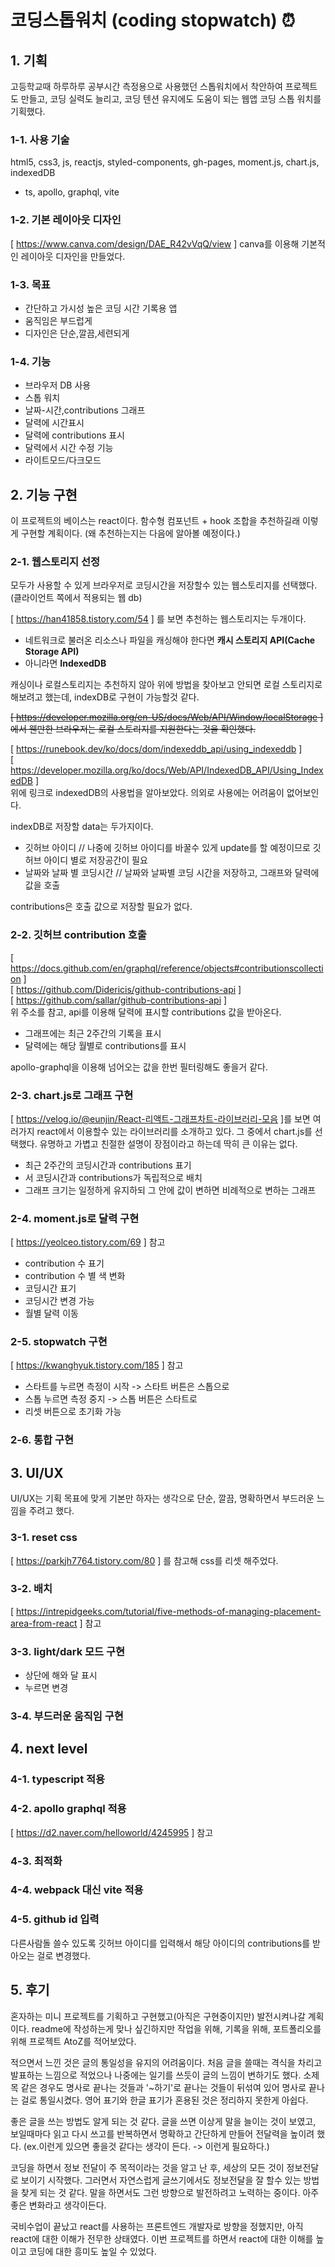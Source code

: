 # 코딩스톱워치 (coding stopwatch) ⏰

## 1. 기획
고등학교때 하루하루 공부시간 측정용으로 사용했던 스톱워치에서 착안하여 프로젝트도 만들고, 코딩 실력도 늘리고, 코딩 텐션 유지에도 도움이 되는 웹앱 코딩 스톱 워치를 기획했다.

### 1-1. 사용 기술
html5, css3, js, reactjs, styled-components, gh-pages, moment.js, chart.js, indexedDB
+ ts, apollo, graphql, vite

### 1-2. 기본 레이아웃 디자인
[ https://www.canva.com/design/DAE_R42vVqQ/view ] canva를 이용해 기본적인 레이아웃 디자인을 만들었다.

### 1-3. 목표
- 간단하고 가시성 높은 코딩 시간 기록용 앱
- 움직임은 부드럽게
- 디자인은 단순,깔끔,세련되게

### 1-4. 기능
- 브라우저 DB 사용
- 스톱 워치
- 날짜-시간,contributions 그래프
- 달력에 시간표시
- 달력에 contributions 표시
- 달력에서 시간 수정 기능
- 라이트모드/다크모드

## 2. 기능 구현
이 프로젝트의 베이스는 react이다. 함수형 컴포넌트 + hook 조합을 추천하길래 이렇게 구현할 계획이다. (왜 추천하는지는 다음에 알아볼 예정이다.)

### 2-1. 웹스토리지 선정
모두가 사용할 수 있게 브라우저로 코딩시간을 저장할수 있는 웹스토리지를 선택했다. (클라이언트 쪽에서 적용되는 웹 db)

[ https://han41858.tistory.com/54 ] 를 보면 추천하는 웹스토리지는 두개이다.

- 네트워크로 불러온 리소스나 파일을 캐싱해야 한다면 **캐시 스토리지 API(Cache Storage API)**
- 아니라면 **IndexedDB**

캐싱이나 로컬스토리지는 추천하지 않아 위에 방법을 찾아보고 안되면 로컬 스토리지로 해보려고 했는데, indexDB로 구현이 가능할것 같다.

~~[ https://developer.mozilla.org/en-US/docs/Web/API/Window/localStorage ] 에서 웬만한 브라우저는 로컬 스토리지를 지원한다는 것을 확인했다.~~

[ https://runebook.dev/ko/docs/dom/indexeddb_api/using_indexeddb ] <br>
[ https://developer.mozilla.org/ko/docs/Web/API/IndexedDB_API/Using_IndexedDB ] <br>
위에 링크로 indexedDB의 사용법을 알아보았다. 의외로 사용에는 어려움이 없어보인다.

indexDB로 저장할 data는 두가지이다.
- 깃허브 아이디 // 나중에 깃허브 아이디를 바꿀수 있게 update를 할 예정이므로 깃허브 아이디 별로 저장공간이 필요
- 날짜와 날짜 별 코딩시간 // 날짜와 날짜별 코딩 시간을 저장하고, 그래프와 달력에 값을 호출

contributions은 호출 값으로 저장할 필요가 없다.

### 2-2. 깃허브 contribution 호출
[ https://docs.github.com/en/graphql/reference/objects#contributionscollection ] <br>
[ https://github.com/Didericis/github-contributions-api ] <br>
[ https://github.com/sallar/github-contributions-api ] <br>
위 주소를 참고, api를 이용해 달력에 표시할 contributions 값을 받아온다.

- 그래프에는 최근 2주간의 기록을 표시
- 달력에는 해당 월별로 contributions를 표시

apollo-graphql을 이용해 넘어오는 값을 한번 필터링해도 좋을거 같다.

### 2-3. chart.js로 그래프 구현
[ https://velog.io/@eunjin/React-리액트-그래프차트-라이브러리-모음 ]를 보면 여러가지 react에서 이용할수 있는 라이브러리를 소개하고 있다. 그 중에서 chart.js를 선택했다. 유명하고 가볍고 친절한 설명이 장점이라고 하는데 딱히 큰 이유는 없다.

- 최근 2주간의 코딩시간과 contributions 표기
- 서 코딩시간과 contributions가 독립적으로 배치
- 그래프 크기는 일정하게 유지하되 그 안에 값이 변하면 비례적으로 변하는 그래프

### 2-4. moment.js로 달력 구현 
[ https://yeolceo.tistory.com/69 ] 참고

- contribution 수 표기
- contribution 수 별 색 변화 
- 코딩시간 표기
- 코딩시간 변경 가능
- 월별 달력 이동

### 2-5. stopwatch 구현
[ https://kwanghyuk.tistory.com/185 ] 참고

- 스타트를 누르면 측정이 시작 -> 스타트 버튼은 스톱으로 
- 스톱 누르면 측정 중지 -> 스톱 버튼은 스타트로 
- 리셋 버튼으로 초기화 가능

### 2-6. 통합 구현

## 3. UI/UX
UI/UX는 기획 목표에 맞게 기본만 하자는 생각으로 단순, 깔끔, 명확하면서 부드러운 느낌을 주려고 했다.

### 3-1. reset css
[ https://parkjh7764.tistory.com/80 ] 를 참고해 css를 리셋 해주었다.

### 3-2. 배치
[ https://intrepidgeeks.com/tutorial/five-methods-of-managing-placement-area-from-react ] 참고

### 3-3. light/dark 모드 구현
- 상단에 해와 달 표시 
- 누르면 변경

### 3-4. 부드러운 움직임 구현

## 4. next level

### 4-1. typescript 적용

### 4-2. apollo graphql 적용
 [ https://d2.naver.com/helloworld/4245995 ] 참고

### 4-3. 최적화

### 4-4. webpack 대신 vite 적용

### 4-5. github id 입력
다른사람돌 쓸수 있도록 깃허브 아이디를 입력해서 해당 아이디의 contributions를 받아오는 걸로 변경했다.

## 5. 후기

혼자하는 미니 프로젝트를 기획하고 구현했고(아직은 구현중이지만) 발전시켜나갈 계획이다. readme에 작성하는게 맞나 싶긴하지만 작업을 위해, 기록을 위해, 포트폴리오를 위해 프로젝트 AtoZ를 적어보았다.

적으면서 느낀 것은 글의 통일성을 유지의 어려움이다. 처음 글을 쓸때는 격식을 차리고 발표하는 느낌으로 적었으나 나중에는 일기를 쓰듯이 글의 느낌이 변하기도 했다. 소제목 같은 경우도 명사로 끝나는 것들과 '~하기'로 끝나는 것들이 뒤섞여 있어 명사로 끝나는 걸로 통일시켰다. 영어 표기와 한글 표기가 혼용된 것은 정리하지 못한게 아쉽다.

좋은 글을 쓰는 방법도 알게 되는 것 같다. 글을 쓰면 이상게 말을 늘이는 것이 보였고, 보일때마다 읽고 다시 쓰고를 반복하면서 명확하고 간단하게 만들어 전달력을 높이려 했다.
(ex.이런게 있으면 좋을것 같다는 생각이 든다. -> 이런게 필요하다.)

코딩을 하면서 정보 전달이 주 목적이라는 것을 알고 난 후, 세상의 모든 것이 정보전달로 보이기 시작했다. 그러면서 자연스럽게 글쓰기에서도 정보전달을 잘 할수 있는 방법을 찾게 되는 것 같다. 말을 하면서도 그런 방향으로 발전하려고 노력하는 중이다. 아주 좋은 변화라고 생각이든다.

국비수업이 끝났고 react를 사용하는 프론트엔드 개발자로 방향을 정했지만, 아직 react에 대한 이해가 전무한 상태였다. 이번 프로젝트를 하면서 react에 대한 이해를 높이고 코딩에 대한 흥미도 높일 수 있었다.
